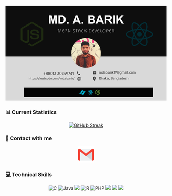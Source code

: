 
<!-- https://raw.githubusercontent.com/mdabarik/mdabarik/main/images/banner.png -->
<!-- ![Alt text](https://raw.githubusercontent.com/mdabarik/mdabarik/main/images/banner.png) -->
[![LeetCode Profile](https://raw.githubusercontent.com/mdabarik/mdabarik/main/images/github-banner-new-v2.png)](https://leetcode.com/mdabarik/)


### 📊 Current Statistics
<div align="center">

[![GitHub Streak](https://github-readme-streak-stats.herokuapp.com?user=mdabarik&theme=dark)](https://git.io/streak-stats)
</div>


### 📨 Contact with me
<div align="center">
<a href="mailto:your@email.com">
  <img src="https://raw.githubusercontent.com/mdabarik/mdabarik/main/images-icons/icons/gmail.png" alt="Mail" style="width: 50px; height: auto;">
</a>
</div>

### 💻 Technical Skills
<div align="center">

![C](https://img.shields.io/badge/c-%2300599C.svg?style=for-the-badge&logo=c&logoColor=white)
![Java](https://img.shields.io/badge/java-%23ED8B00.svg?style=for-the-badge&logo=openjdk&logoColor=white)
![](https://img.shields.io/badge/javascript-ffff00.svg?style=for-the-badge&logo=javascript&logoColor=000000)
![R](https://img.shields.io/badge/r-%23276DC3.svg?style=for-the-badge&logo=r&logoColor=white)
![PHP](https://img.shields.io/badge/php-%23777BB4.svg?style=for-the-badge&logo=php&logoColor=white)
![](https://img.shields.io/badge/html5-%23E34F26.svg?style=for-the-badge&logo=html5&logoColor=white) 
![](https://img.shields.io/badge/css3-%231572B6.svg?style=for-the-badge&logo=css3&logoColor=white) 
![](https://img.shields.io/badge/react-%2320232a.svg?style=for-the-badge&logo=react&logoColor=%2361DAFB) 
</div>




<!-- 
<div align="center">

[![Top Langs](https://github-readme-stats.vercel.app/api/top-langs/?username=mdabarik)](https://github.com/anuraghazra/github-readme-stats)
</div>

<div align="center">

![GitHub stats](https://github-readme-stats.vercel.app/api?username=mdabarik&show_icons=true)  
</div> -->